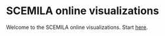 # SCEMILA online visualizations 

Welcome to the SCEMILA online visualizations. Start [here](https://mhehr.github.io/scemila/PKC.html).
